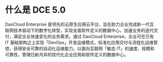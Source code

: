 # 什么是 DCE 5.0

DaoCloud Enterprise 是领先的云原生应用云平台，旨在助力企业完成新一代互联网技术驱动下的数字化转型，实现全面软件定义的数据中心，加速业务的迭代交付，满足企业快速变化的业务需求。通过 DaoCloud Enterprise，企业可在已有 IT 基础架构之上实现「DevOps」开发运维模式，标准化应用交付与流程化运维管控，获得安全可靠的自动化运维能力。以面向互联网「敏态 IT」的速度、规模和可靠性，管理日新月异的现代化企业应用和软件定义的数据中心。
